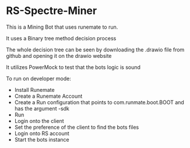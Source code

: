 # RS-Spectre-Miner

This is a Mining Bot that uses runemate to run. 

It uses a Binary tree method decision process 

The whole decision tree can be seen by downloading the .drawio file from github and opening it on the drawio website

It utilizes PowerMock to test that the bots logic is sound 


To run on developer mode:
- Install Runemate
- Create a Runemate Account 
- Create a Run configuration that points to com.runmate.boot.BOOT and has the argument -sdk 
- Run 
- Login onto the client 
- Set the preference of the client to find the bots files
- Login onto RS account 
- Start the bots instance 
  
